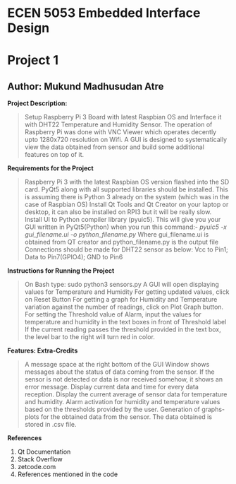 # ECEN 5053 Embedded Interface Design

# Project 1

## Author: Mukund Madhusudan Atre

**Project Description:**
>Setup Raspberry Pi 3 Board with latest Raspbian OS and Interface it with DHT22 Temperature and Humidity Sensor.
>The operation of Raspberry Pi was done with VNC Viewer which operates decently upto 1280x720 resolution on Wifi.
>A GUI is designed to systematically view the data obtained from sensor and build some additional features on top of it.


**Requirements for the Project**
>Raspberry Pi 3 with the latest Raspbian OS version flashed into the SD card.
> PyQt5 along with all supported libraries should be installed. This is assuming there is Python 3 already on the system (which was in the case of Raspbian OS)
>Install Qt Tools and Qt Creator on your laptop or desktop, it can also be installed on RPI3 but it will be really slow.
>Install UI to Python compiler library (pyuic5). This will give you your GUI written in PyQt5(Python) when you run this command:-
*pyuic5 -x gui_filename.ui -o python_filename.py*
>Where gui_filename.ui is obtained from QT creator and python_filename.py is the output file
>Connections should be made for DHT22 sensor as below:
> Vcc to Pin1; Data to Pin7(GPIO4); GND to Pin6


**Instructions for Running the Project**
>On Bash type: sudo python3 sensors.py
> A GUI will open displaying values for Temperature and Humidity
>For getting updated values, click on Reset Button
>For getting a graph for Humidity and Temperature variation against the number of readings, click on Plot Graph button.
>For setting the Threshold value of Alarm, input the values for temperature and humidity in the text boxes in front of Threshold label
>If the current reading passes the threshold provided in the text box, the level bar to the right will turn red in color.

**Features: Extra-Credits**
>A message space at the right bottom of the GUI Window shows messages about the status of data coming from the sensor. If the sensor is not detected or data is nor received somehow, it shows an error message.
>Display current data and time for every data reception.
>Display the current average of sensor data for temperature and humidity.
>Alarm activation for humidity and temperature values based on the thresholds provided by the user.
>Generation of graphs-plots for the obtained data from the sensor.
>The data obtained is stored in .csv file.

**References**
1. Qt Documentation
2. Stack Overflow
3. zetcode.com
4. References mentioned in the code
